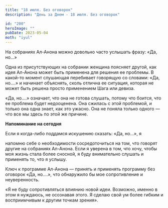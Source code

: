 ```yaml
---
title: "18 июля. Без оговорок"
description: "День за Днем - 18 июля. Без оговорок"

id: "200"
heroImage: ""
pubDate: 2023-05-04
moth: "iyul"
---
```


На собраниях Ал-Анона можно довольно часто услышать фразу: «Да, но…»

Одна из присутствующих на собрании женщина поясняет другой, как идея Ал-Анона
может быть применена для решения ее проблемы. В какой-то момент слушающая
перебивает говорящую со словами: «Да, но….» и начинает объяснять, сколь
отлична ее ситуация, которая не может быть решена просто применением Шага или
девиза.

«Да, но….» означает, что она не готова слушать, потому что боится, что ее
проблема будет недооценена. Она сжилась с этой проблемой, и только она одна
знает, как это ужасно. Она не поняла только одного — что все мы здесь по этой
же причине.

**Напоминание на сегодня**

Если я когда-либо поддамся искушению сказать: «Да, но…», я

напомню себе о необходимости сосредоточиться на том, что говорят другие на
собраниях Ал-Анона. Если я уверена в том, что хочу, чтобы моя жизнь стала
более сносной, я буду внимательно слушать и применять то, что я услышу.

Ключ к программе Ал-Анона — принять и применять программу без оговорок «Да,
но….», что обнаружило бы мое сопротивление и неуверенность.

«Я не буду сопротивляться влиянию новой идеи. Возможно, именно в этом я
нуждаюсь, не осознавая этого. Я сделаю свой ум более гибким и восприимчивым к
другим точкам зрения».
